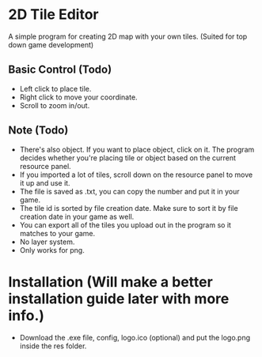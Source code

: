 # 2D Tile Editor
A simple program for creating 2D map with your own tiles. (Suited for top down game development)

## Basic Control (Todo)
- Left click to place tile.
- Right click to move your coordinate.
- Scroll to zoom in/out.

## Note (Todo)
- There's also object. If you want to place object, click on it. The program decides whether you're placing tile or object based on the current resource panel.
- If you imported a lot of tiles, scroll down on the resource panel to move it up and use it.
- The file is saved as .txt, you can copy the number and put it in your game.
- The tile id is sorted by file creation date. Make sure to sort it by file creation date in your game as well.
- You can export all of the tiles you upload out in the program so it matches to your game.
- No layer system.
- Only works for png.

# Installation (Will make a better installation guide later with more info.)
- Download the .exe file, config, logo.ico (optional) and put the logo.png inside the res folder.
